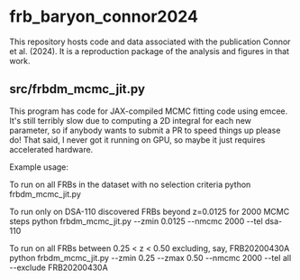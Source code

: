 # frb_baryon_connor2024

This repository hosts code and data associated with the publication 
Connor et al. (2024). It is a reproduction package of the 
analysis and figures in that work.

## src/frbdm_mcmc_jit.py
This program has code for JAX-compiled MCMC fitting code using emcee. It's still terribly slow due to computing a 2D integral for each new parameter, so if anybody wants to submit a PR to speed things up please do! That said, I never got it running on GPU, so maybe it just requires accelerated hardware.

Example usage:

To run on all FRBs in the dataset with no selection criteria
python frbdm_mcmc_jit.py 

To run only on DSA-110 discovered FRBs beyond z=0.0125 for 2000 MCMC steps
python frbdm_mcmc_jit.py --zmin 0.0125 --nmcmc 2000 --tel dsa-110

To run on all FRBs between 0.25 < z < 0.50 excluding, say, FRB20200430A
python frbdm_mcmc_jit.py --zmin 0.25 --zmax 0.50 --nmcmc 2000 --tel all --exclude FRB20200430A

